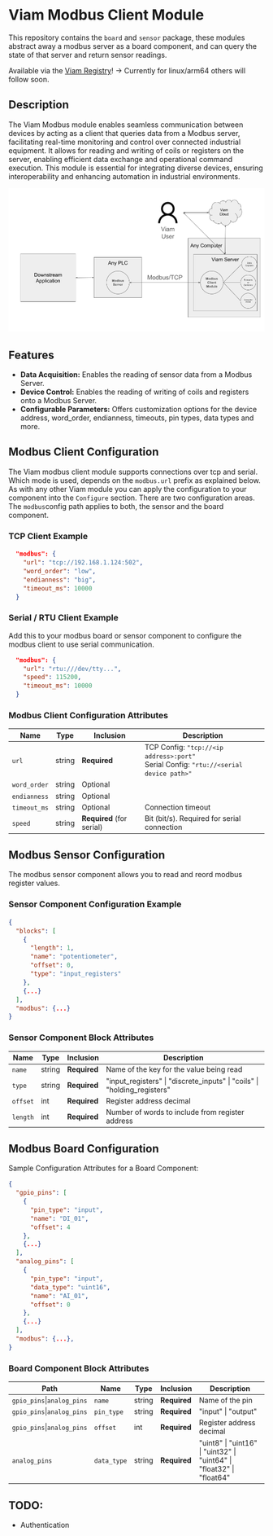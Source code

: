 # Viam Modbus Client Module

This repository contains the `board` and `sensor` package, these modules abstract away a modbus server as a board component, and can query the state of that server and return sensor readings.

Available via the [Viam Registry](https://app.viam.com/module/viam-soleng/viam-modbus)! -> Currently for linux/arm64 others will follow soon.

## Description

The Viam Modbus module enables seamless communication between devices by acting as a client that queries data from a Modbus server, facilitating real-time monitoring and control over connected industrial equipment. It allows for reading and writing of coils or registers on the server, enabling efficient data exchange and operational command execution. This module is essential for integrating diverse devices, ensuring interoperability and enhancing automation in industrial environments.

![alt text](media/architecture.png "Modbus Integration (Server / Client) Architecture")

## Features

- **Data Acquisition:** Enables the reading of sensor data from a Modbus Server.
- **Device Control:** Enables the reading of writing of coils and registers onto a Modbus Server.
- **Configurable Parameters:** Offers customization options for the device address, word_order, endianness, timeouts, pin types, data types and more.



## Modbus Client Configuration

The Viam modbus client module supports connections over tcp and serial. Which mode is used, depends on the `modbus.url` prefix as explained below.
As with any other Viam module you can apply the configuration to your component into the `Configure` section.
There are two configuration areas. The `modbus`config path applies to both, the sensor and the board component.

### TCP Client Example

```json
  "modbus": {
    "url": "tcp://192.168.1.124:502",
    "word_order": "low",
    "endianness": "big",
    "timeout_ms": 10000
  }
```

### Serial / RTU Client Example

Add this to your modbus board or sensor component to configure the modbus client to use serial communication.

```json
  "modbus": {
    "url": "rtu:///dev/tty...",
    "speed": 115200,
    "timeout_ms": 10000
  }
```

### Modbus Client Configuration Attributes

| Name    | Type   | Inclusion    | Description |
| ------- | ------ | ------------ | ----------- |
| `url` | string | **Required** | TCP Config: `"tcp://<ip address>:port"`<br>Serial Config: `"rtu://<serial device path>"`|
| `word_order` | string | Optional     |       |
| `endianness` | string | Optional     |       |
| `timeout_ms` | string | Optional     | Connection timeout |
| `speed` | string | **Required** (for serial) | Bit (bit/s). Required for serial connection |


## Modbus Sensor Configuration

The modbus sensor component allows you to read and reord modbus register values.

### Sensor Component Configuration Example

```json
{
  "blocks": [
    {
      "length": 1,
      "name": "potentiometer",
      "offset": 0,
      "type": "input_registers"
    },
    {...}
  ],
  "modbus": {...}
}
```

### Sensor Component Block Attributes

| Name    | Type   | Inclusion    | Description |
| ------- | ------ | ------------ | ----------- |
| `name` | string | **Required**| Name of the key for the value being read |
| `type` | string | **Required**| "input_registers" \| "discrete_inputs" \| "coils" \| "holding_registers" |
| `offset` | int | **Required** | Register address decimal|
| `length` | int | **Required** | Number of words to include from register address|

## Modbus Board Configuration

Sample Configuration Attributes for a Board Component:
```json
{
  "gpio_pins": [
    {
      "pin_type": "input",
      "name": "DI_01",
      "offset": 4
    },
    {...}
  ],
  "analog_pins": [
    {
      "pin_type": "input",
      "data_type": "uint16",
      "name": "AI_01",
      "offset": 0
    },
    {...}
  ],
  "modbus": {...},
}
```

### Board Component Block Attributes

|Path| Name    | Type   | Inclusion    | Description |
| ------- | ------- | ------ | ------------ | ----------- |
|`gpio_pins`\|`analog_pins`| `name` | string | **Required**| Name of the pin |
|`gpio_pins`\|`analog_pins`| `pin_type` | string | **Required**| "input" \| "output" |
|`gpio_pins`\|`analog_pins`| `offset` | int | **Required** | Register address decimal|
|`analog_pins`| `data_type` | string | **Required** | "uint8" \| "uint16" \| "uint32" \| "uint64" \| "float32" \| "float64" |

## TODO:
  - Authentication
